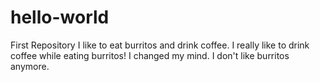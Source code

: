# hello-world
First Repository
I like to eat burritos and drink coffee. I really like to drink coffee while eating burritos!
I changed my mind. I don't like burritos anymore.
